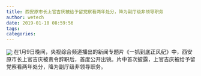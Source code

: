 ```yaml
---
title: 西安原市长上官吉庆被给予留党察看两年处分，降为副厅级非领导职务
author: wetech
date: 2019-01-10 08:59:56
tags: 
categories: 
---
```

 
<!-- more -->
<img align="center" border="0" src="https://imgcdn.yicai.com/uppics/images/2019/01/b442378cae22ed39affacc020c567131.jpg" />
在1月9日晚间，央视综合频道播出的新闻专题片《一抓到底正风纪》中，西安原市长上官吉庆被责令辞职后，首度公开出镜。片中首次披露，上官吉庆被给予留党察看两年处分，降为副厅级非领导职务。
 
 
